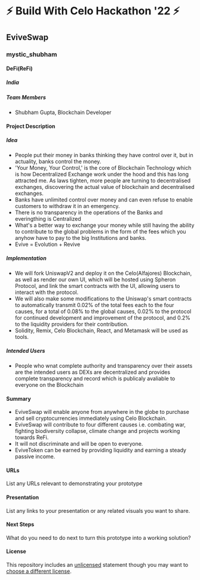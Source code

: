 
# ⚡ Build With Celo Hackathon '22 ⚡


## EviveSwap
### mystic_shubham
#### DeFi(ReFi)

##### India

##### Team Members
- Shubham Gupta, Blockchain Developer

#### Project Description

##### Idea
- People put their money in banks thinking they have control over it, but in actuality, banks control the money.
- 'Your Money, Your Control,' is the core of Blockchain Technology which is how Decentralized Exchange work under the hood and this has long attracted me. As laws tighten, more people are turning to decentralised exchanges, discovering the actual value of blockchain and decentralised exchanges.
- Banks have unlimited control over money and can even refuse to enable customers to withdraw it in an emergency.
- There is no transparency in the operations of the Banks and everingthing is Centralized
- What's a better way to exchange your money while still having the ability to contribute to the global problems in the form of the fees which you anyhow have to pay to the big Institutions and banks.
- Evive = Evolution + Revive

##### Implementation
- We will fork UniswapV2 and deploy it on the Celo(Alfajores) Blockchain, as well as render our own UI, which will be hosted using Spheron Protocol, and link the smart contracts with the UI, allowing users to interact with the protocol.
- We will also make some modifications to the Uniswap's smart contracts to automatically transmit 0.02% of the total fees each to the four causes, for a total of 0.08% to the global causes, 0.02% to the protocol for continued development and improvement of the protocol, and 0.2% to the liquidity providers for their contribution.
- Solidity, Remix, Celo Blockchain, React, and Metamask will be used as tools.

##### Intended Users
- People who wnat complete authority and transparency over their assets are the intended users as DEXs are decentralized and provides complete transparency and record which is publicaly avaliable to everyone on the Blockchain

#### Summary
- EviveSwap will enable anyone from anywhere in the globe to purchase and sell cryptocurrencies immediately using Celo Blockchain.
- EviveSwap will contribute to four different causes i.e. combating war, fighting biodiversity collapse, climate change and projects working towards ReFi.
- It will not discriminate and will be open to everyone.
- EviveToken can be earned by providing liquidity and earning a steady passive income.

#### URLs
List any URLs relevant to demonstrating your prototype

#### Presentation
List any links to your presentation or any related visuals you want to share.

#### Next Steps
What do you need to do next to turn this prototype into a working solution?

#### License
This repository includes an [unlicensed](http://unlicense.org/) statement though you may want to [choose a different license](https://choosealicense.com/).

